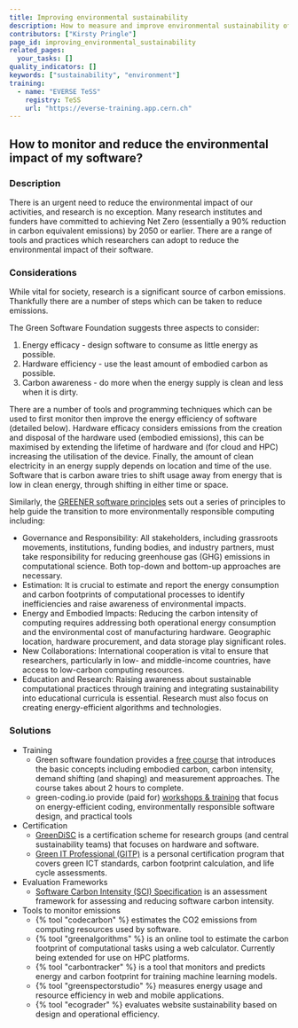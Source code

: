 ```yaml
---
title: Improving environmental sustainability
description: How to measure and improve environmental sustainability of software?
contributors: ["Kirsty Pringle"]
page_id: improving_environmental_sustainability
related_pages:
  your_tasks: []
quality_indicators: []
keywords: ["sustainability", "environment"]
training:
  - name: "EVERSE TeSS"
    registry: TeSS
    url: "https://everse-training.app.cern.ch"
---
```


## How to monitor and reduce the environmental impact of my software?

### Description

There is an urgent need to reduce the environmental impact of our activities, and research is no exception.
Many research institutes and funders have committed to achieving Net Zero (essentially a 90% reduction in carbon equivalent emissions) by 2050 or earlier.
There are a range of tools and practices which researchers can adopt to reduce the environmental impact of their software.

### Considerations

While vital for society, research is a significant source of carbon emissions.
Thankfully there are a number of steps which can be taken to reduce emissions.

The Green Software Foundation suggests three aspects to consider:

1. Energy efficacy - design software to consume as little energy as possible.
2. Hardware efficiency - use the least amount of embodied carbon as possible.
3. Carbon awareness - do more when the energy supply is clean and less when it is dirty.

There are a number of tools and programming techniques which can be used to first monitor then improve the energy efficiency of software (detailed below).
Hardware efficacy considers emissions from the creation and disposal of the hardware used (embodied emissions), this can be maximised by extending the lifetime of hardware and (for cloud and HPC) increasing the utilisation of the device.
Finally, the amount of clean electricity in an energy supply depends on location and time of the use.
Software that is carbon aware tries to shift usage away from energy that is low in clean energy, through shifting in either time or space.

Similarly, the [GREENER software principles](https://www.nature.com/articles/s43588-023-00461-y) sets out a series of principles to help guide the  transition to more environmentally responsible computing including:

* Governance and Responsibility: All stakeholders, including grassroots movements, institutions, funding bodies, and industry partners, must take responsibility for reducing greenhouse gas (GHG) emissions in computational science. Both top-down and bottom-up approaches are necessary.
* Estimation: It is crucial to estimate and report the energy consumption and carbon footprints of computational processes to identify inefficiencies and raise awareness of environmental impacts.
* Energy and Embodied Impacts: Reducing the carbon intensity of computing requires addressing both operational energy consumption and the environmental cost of manufacturing hardware. Geographic location, hardware procurement, and data storage play significant roles.
* New Collaborations: International cooperation is vital to ensure that researchers, particularly in low- and middle-income countries, have access to low-carbon computing resources.
* Education and Research: Raising awareness about sustainable computational practices through training and integrating sustainability into educational curricula is essential. Research must also focus on creating energy-efficient algorithms and technologies.


### Solutions

* Training
    * Green software foundation provides a [free course](https://learn.greensoftware.foundation/introduction) that introduces the basic concepts including embodied carbon, carbon intensity, demand shifting (and shaping) and measurement approaches. The course takes about 2 hours to complete. 
    * green-coding.io provide (paid for) [workshops & training](https://www.green-coding.io/services/workshops-and-trainings) that focus on energy-efficient coding, environmentally responsible software design, and practical tools 
* Certification
    * [GreenDiSC](https://www.software.ac.uk/GreenDiSC) is a certification scheme for research groups (and central sustainability teams) that focuses on hardware and software.  
    * [Green IT Professional (GITP)](https://ifgict.org/green-it-professional-gitp/) is a personal certification program that covers green ICT standards, carbon footprint calculation, and life cycle assessments. 
* Evaluation Frameworks
    * [Software Carbon Intensity (SCI) Specification](https://greensoftware.foundation/standards/sci) is an assessment framework for assessing and reducing software carbon intensity.
* Tools to monitor emissions
    * {% tool "codecarbon" %} estimates the CO2 emissions from computing resources used by software. 
    * {% tool "greenalgorithms" %} is an online tool to estimate the carbon footprint of computational tasks using a web calculator. Currently being extended for use on HPC platforms. 
    * {% tool "carbontracker" %} is a tool that monitors and predicts energy and carbon footprint for training machine learning models.
    * {% tool "greenspectorstudio" %} measures energy usage and resource efficiency in web and mobile applications.
    * {% tool "ecograder" %} evaluates website sustainability based on design and operational efficiency.